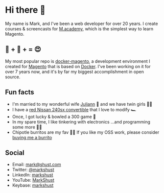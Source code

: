 # Hi there 👋

My name is Mark, and I've been a web developer for over 20 years. I create courses & screencasts for [M.academy](https://m.academy), which is the simplest way to learn Magento.

## 🐳 + 🧡 + = 😍

My most popular repo is [docker-magento](https://github.com/markshust/docker-magento), a development environment I created for [Magento](https://github.com/magento) that is based on [Docker](https://github.com/docker). I've been working on it for over 7 years now, and it's by far my biggest accomplishment in open source.

## Fun facts

- I'm married to my wonderful wife [Juliann](https://www.instagram.com/adventures_with_mommy/) 🌹 and we have twin girls 👯‍♂️
- I have a [red Nissan 240sx convertible](https://www.instagram.com/markshust240sx/) that I love to modify 🏎
- Once, I got lucky & bowled a 300 game 🎳
- In my spare time, I like tinkering with electronics ...and programming some more 👨‍💻
- Chipotle burritos are my fav 🌯💖 If you like my OSS work, please consider [buying me a burrito](https://github.com/sponsors/markshust/)

## Social
- Email: [mark@shust.com](mailto:mark@shust.com)
- Twitter: [@markshust](https://twitter.com/markshust)
- LinkedIn: [markshust](https://www.linkedin.com/in/markshust/)
- YouTube: [MarkShust](https://www.youtube.com/c/MarkShust)
- Keybase: [markshust](https://keybase.io/markshust)
